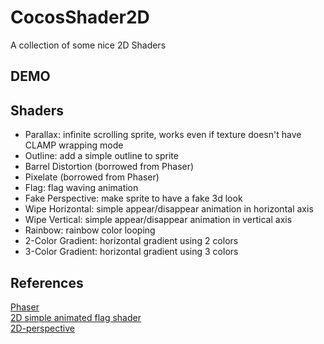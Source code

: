 # CocosShader2D
 
A collection of some nice 2D Shaders

## DEMO

## Shaders
- Parallax: infinite scrolling sprite, works even if texture doesn't have CLAMP wrapping mode
- Outline: add a simple outline to sprite
- Barrel Distortion (borrowed from Phaser)
- Pixelate (borrowed from Phaser)
- Flag: flag waving animation
- Fake Perspective: make sprite to have a fake 3d look
- Wipe Horizontal: simple appear/disappear animation in horizontal axis
- Wipe Vertical: simple appear/disappear animation in vertical axis
- Rainbow: rainbow color looping
- 2-Color Gradient: horizontal gradient using 2 colors
- 3-Color Gradient: horizontal gradient using 3 colors

## References
[Phaser](https://github.com/phaserjs/phaser) <br>
[2D simple animated flag shader](https://godotshaders.com/shader/2d-simple-animated-flag-shader/) <br>
[2D-perspective](https://godotshaders.com/shader/2d-perspective/)
